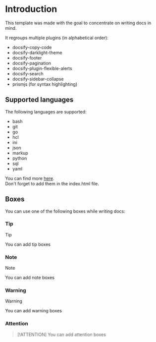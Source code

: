 # Introduction

This template was made with the goal to concentrate on writing docs in mind.

It regroups multiple plugins (in alphabetical order):

- docsify-copy-code
- docsify-darklight-theme
- docsify-footer
- docsify-pagination
- docsify-plugin-flexible-alerts
- docsify-search
- docsify-sidebar-collapse
- prismjs (for syntax highlighting)

## Supported languages

The following languages are supported:

- bash
- git
- go
- hcl
- ini
- json
- markup
- python
- sql
- yaml

You can find more [here](https://cdn.jsdelivr.net/npm/prismjs@1.29.0/components/).  
Don't forget to add them in the index.html file.

## Boxes

You can use one of the following boxes while writing docs:

### Tip

> [!TIP]
> You can add tip boxes

### Note

> [!NOTE]
> You can add note boxes

### Warning

> [!WARNING]
> You can add warning boxes

### Attention

> [!ATTENTION]
> You can add attention boxes
